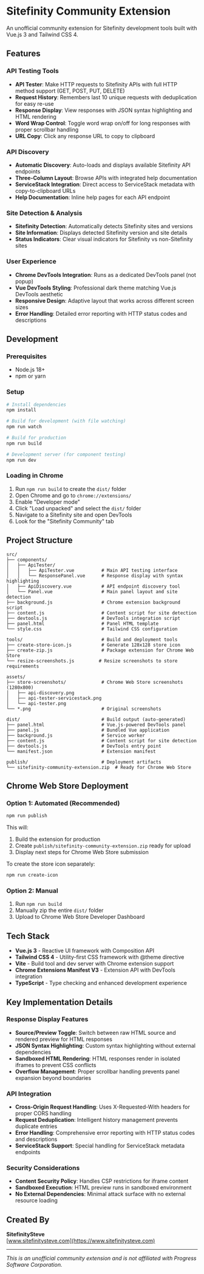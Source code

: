 # Sitefinity Community Extension

An unofficial community extension for Sitefinity development tools built with Vue.js 3 and Tailwind CSS 4.

## Features

### API Testing Tools
- **API Tester**: Make HTTP requests to Sitefinity APIs with full HTTP method support (GET, POST, PUT, DELETE)
- **Request History**: Remembers last 10 unique requests with deduplication for easy re-use
- **Response Display**: View responses with JSON syntax highlighting and HTML rendering
- **Word Wrap Control**: Toggle word wrap on/off for long responses with proper scrollbar handling
- **URL Copy**: Click any response URL to copy to clipboard

### API Discovery
- **Automatic Discovery**: Auto-loads and displays available Sitefinity API endpoints
- **Three-Column Layout**: Browse APIs with integrated help documentation
- **ServiceStack Integration**: Direct access to ServiceStack metadata with copy-to-clipboard URLs
- **Help Documentation**: Inline help pages for each API endpoint

### Site Detection & Analysis  
- **Sitefinity Detection**: Automatically detects Sitefinity sites and versions
- **Site Information**: Displays detected Sitefinity version and site details
- **Status Indicators**: Clear visual indicators for Sitefinity vs non-Sitefinity sites

### User Experience
- **Chrome DevTools Integration**: Runs as a dedicated DevTools panel (not popup)
- **Vue DevTools Styling**: Professional dark theme matching Vue.js DevTools aesthetic
- **Responsive Design**: Adaptive layout that works across different screen sizes
- **Error Handling**: Detailed error reporting with HTTP status codes and descriptions

## Development

### Prerequisites

- Node.js 18+
- npm or yarn

### Setup

```bash
# Install dependencies
npm install

# Build for development (with file watching)
npm run watch

# Build for production
npm run build

# Development server (for component testing)
npm run dev
```

### Loading in Chrome

1. Run `npm run build` to create the `dist/` folder
2. Open Chrome and go to `chrome://extensions/`
3. Enable "Developer mode"
4. Click "Load unpacked" and select the `dist/` folder
5. Navigate to a Sitefinity site and open DevTools
6. Look for the "Sitefinity Community" tab

## Project Structure

```
src/
├── components/
│   ├── ApiTester/
│   │   ├── ApiTester.vue          # Main API testing interface
│   │   └── ResponsePanel.vue      # Response display with syntax highlighting
│   ├── ApiDiscovery.vue           # API endpoint discovery tool
│   └── Panel.vue                  # Main panel layout and site detection
├── background.js                  # Chrome extension background script
├── content.js                     # Content script for site detection
├── devtools.js                    # DevTools integration script
├── panel.html                     # Panel HTML template
└── style.css                      # Tailwind CSS configuration

tools/                             # Build and deployment tools
├── create-store-icon.js           # Generate 128x128 store icon
├── create-zip.js                  # Package extension for Chrome Web Store
└── resize-screenshots.js         # Resize screenshots to store requirements

assets/
├── store-screenshots/             # Chrome Web Store screenshots (1280x800)
│   ├── api-discovery.png
│   ├── api-tester-servicestack.png
│   └── api-tester.png
└── *.png                          # Original screenshots

dist/                              # Build output (auto-generated)
├── panel.html                     # Vue.js-powered DevTools panel
├── panel.js                       # Bundled Vue application
├── background.js                  # Service worker
├── content.js                     # Content script for site detection
├── devtools.js                    # DevTools entry point
└── manifest.json                  # Extension manifest

publish/                           # Deployment artifacts
└── sitefinity-community-extension.zip  # Ready for Chrome Web Store
```

## Chrome Web Store Deployment

### Option 1: Automated (Recommended)
```bash
npm run publish
```

This will:
1. Build the extension for production
2. Create `publish/sitefinity-community-extension.zip` ready for upload
3. Display next steps for Chrome Web Store submission

To create the store icon separately:
```bash
npm run create-icon
```

### Option 2: Manual
1. Run `npm run build`
2. Manually zip the entire `dist/` folder
3. Upload to Chrome Web Store Developer Dashboard

## Tech Stack

- **Vue.js 3** - Reactive UI framework with Composition API
- **Tailwind CSS 4** - Utility-first CSS framework with @theme directive
- **Vite** - Build tool and dev server with Chrome extension support
- **Chrome Extensions Manifest V3** - Extension API with DevTools integration
- **TypeScript** - Type checking and enhanced development experience

## Key Implementation Details

### Response Display Features
- **Source/Preview Toggle**: Switch between raw HTML source and rendered preview for HTML responses
- **JSON Syntax Highlighting**: Custom syntax highlighting without external dependencies
- **Sandboxed HTML Rendering**: HTML responses render in isolated iframes to prevent CSS conflicts
- **Overflow Management**: Proper scrollbar handling prevents panel expansion beyond boundaries

### API Integration
- **Cross-Origin Request Handling**: Uses X-Requested-With headers for proper CORS handling
- **Request Deduplication**: Intelligent history management prevents duplicate entries
- **Error Handling**: Comprehensive error reporting with HTTP status codes and descriptions
- **ServiceStack Support**: Special handling for ServiceStack metadata endpoints

### Security Considerations  
- **Content Security Policy**: Handles CSP restrictions for iframe content
- **Sandboxed Execution**: HTML preview runs in sandboxed environment
- **No External Dependencies**: Minimal attack surface with no external resource loading

## Created By

**SitefinitySteve**  
[www.sitefinitysteve.com](https://www.sitefinitysteve.com)

---

*This is an unofficial community extension and is not affiliated with Progress Software Corporation.*